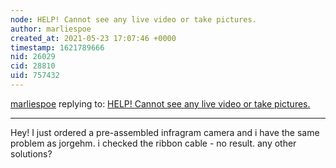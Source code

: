 ```yaml
---
node: HELP! Cannot see any live video or take pictures.
author: marliespoe
created_at: 2021-05-23 17:07:46 +0000
timestamp: 1621789666
nid: 26029
cid: 28810
uid: 757432
---
```




[marliespoe](../profile/marliespoe) replying to: [HELP! Cannot see any live video or take pictures.](../notes/JorgeHM/03-25-2021/help-cannot-see-any-live-video-or-take-pictures)

----
Hey! I just ordered a pre-assembled infragram camera and i have the same problem as jorgehm. i checked the ribbon cable - no result. any other solutions?